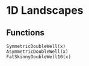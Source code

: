 # 1D Landscapes

## Functions

```@docs
SymmetricDoubleWell(x)
AsymmetricDoubleWell(x)
FatSkinnyDoubleWell10(x)
```
